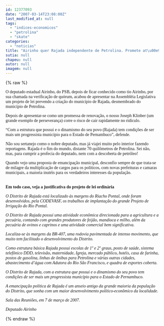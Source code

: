 ```yaml
---
id: 12377093
date: "2007-03-14T23:08:00Z"
last_modified_at: null
tags:
  - "indices-economicos"
  - "petrolina"
  - "skate"
categories:
  - "noticias"
title: "Airinho quer Rajada independente de Petrolina. Promete at\u00e9 milagre econ\u00f4mico por l\u00e1"
sutia: null
chapeu: null
autor: null
imagem: null
---
```

{% raw %}
<p><P><FONT face=Verdana>O deputado estadual Airinho, do PSB, depois de ficar conhecido como tio Airinho, por sua chamada na verificação de quórum, acabou de apresentar na Assembléia Legislativa um projeto de lei prevendo a criação do município de Rajada, desmembrado do município de Petrolina.</FONT></P></p>
<p><P><FONT face=Verdana>Depois de apresentar-se como um promessa de renovação, o nosso Joseph Klinber (um grande exemplo de perseverança) corre o risco de cair rapidamente no ridículo. </FONT></P></p>
<p><P><FONT face=Verdana>“Com a estrutura que possui e o dinamismo do seu povo (Rajada) tem condições de ser mais um progressista município para o Estado de Pernambuco”, defende.</FONT></P></p>
<p><P><FONT face=Verdana>Não sou sertanejo como o nobre deputado, mas já viajei muito pelo interior fazendo reportagens. Rajada é o fim do mundo, distante 70 quilômetros de Petrolina. Sei não, mas, para cumprir a profecia do deputado, nem com a descoberta de petróleo!</FONT></P></p>
<p><P><FONT face=Verdana>Quando vejo uma proposta de emancipação municipal, desconfio sempre de que trata-se de milagre da multiplicação de cargos para os políticos, com novas prefeituras e camaras municipais, a maioria inutéis para os verdadeiros interesses da população.</FONT></P></p>
<p><P><BR><FONT face=Verdana><STRONG>Em todo caso, veja a justificativa do projeto de lei ordinária</STRONG></FONT></P></p>
<p><P><FONT face=Verdana><EM>O Distrito de Rajada está localizado às margens do Riacho Pontal, onde foram desenvolvidos, pela CODEVASF, os trabalhos de implantação do grande Projeto de Irrigação do Rio Pontal.</EM></FONT></P></p>
<p><P><FONT face=Verdana><EM>O Distrito de Rajada possui uma atividade econômica direcionada para a agricultura e a pecuária, contando com grandes produtores de feijão, mandioca e milho, além da pecuária de ovinos e caprinos e uma atividade comercial bem significativa. </EM></FONT></P></p>
<p><P><FONT face=Verdana><EM>Localiza-se às margens da BR-407, uma rodovia pavimentada de intenso movimento, que muito tem facilitado o desenvolvimento do Distrito. </EM></FONT></P></p>
<p><P><FONT face=Verdana><EM>Como estrutura básica Rajada possui escolas de 1º e 2º graus, posto de saúde, sistema telefônico DDD, televisão, maternidade, Igreja, mercado público, hotéis, casa de farinha, postos de gasolina, linhas de ônibus para Petrolina e várias outras cidades, abastecimento d’água com Adutora do Rio São Francisco, e quadra de esportes coberta.</EM></FONT></P></p>
<p><P><FONT face=Verdana><EM>O Distrito de Rajada, com a estrutura que possui e o dinamismo do seu povo tem condições de ser mais um progressista município para o Estado de Pernambuco.</EM></FONT></P></p>
<p><P><FONT face=Verdana><EM>A emancipação política de Rajada é um anseio antigo da grande maioria da população do Distrito, que sonha com um maior desenvolvimento político-econômico da localidade.</EM></FONT></P></p>
<p><P><FONT face=Verdana><EM>Sala das Reuniões, em 7 de março de 2007.</EM></FONT></P></p>
<p><P><FONT face=Verdana><EM>Deputado Airinho</EM></FONT></P> </p>
{% endraw %}